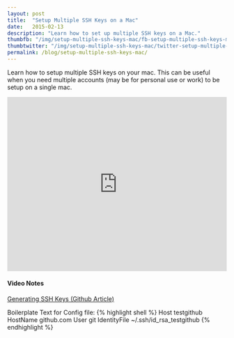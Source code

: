 ```yaml
---
layout: post
title:  "Setup Multiple SSH Keys on a Mac"
date:   2015-02-13
description: "Learn how to set up multiple SSH keys on a Mac."
thumbfb: "/img/setup-multiple-ssh-keys-mac/fb-setup-multiple-ssh-keys-mac.jpg"
thumbtwitter: "/img/setup-multiple-ssh-keys-mac/twitter-setup-multiple-ssh-keys-mac.jpg"
permalink: /blog/setup-multiple-ssh-keys-mac/
---
```


Learn how to setup multiple SSH keys on your mac. This can be useful when you need multiple accounts (may be for personal use or work) to be setup on a single mac.

<p>
	<iframe width="100%" height="400" src="https://www.youtube.com/embed/9u4QPEMFK4A?rel=0&amp;showinfo=0" frameborder="0" allowfullscreen></iframe>
</p>

#### Video Notes

[Generating SSH Keys (Github Article)][generating-ssh-keys]

Boilerplate Text for Config file:
{% highlight shell %}
Host testgithub
 HostName github.com
 User git
 IdentityFile ~/.ssh/id_rsa_testgithub
{% endhighlight %}

[generating-ssh-keys]: https://help.github.com/articles/generating-an-ssh-key/

